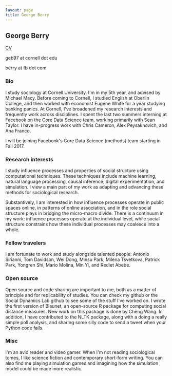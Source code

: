 ```yaml
---
layout: page
title: George Berry
---
```


## George Berry

[CV](georgeberry.github.io/cv.pdf)

geb97 at cornell dot edu

berry at fb dot com

### Bio

I study sociology at Cornell University. I'm in my 5th year, and advised by Michael Macy. Before coming to Cornell, I studied English at Oberlin College, and then worked with economist Eugene White for a year studying banking panics. At Cornell, I've broadened my research interests and frequently work across disciplines. I spent the last two summers interning at Facebook on the Core Data Science team, working primarily with Sean Taylor. I have in-progress work with Chris Cameron, Alex Peysakhovich, and Ana Franco.

I will be joining Facebook's Core Data Science (methods) team starting in Fall 2017.

### Research interests

I study influence processes and properties of social structure using computational techniques. These techniques include machine learning, natural language processing, causal inference, digital experimentation, and simulation. I view a main part of my work as adapting and advancing these methods for sociological research.

Substantively, I am interested in how influence processes operate in public spaces online, in patterns of online association, and in the role social structure plays in bridging the micro-macro divide. There is a continuum in my work: influence processes operate at the individual level, while social structure constrains how these individual processes may coalesce into a whole.

### Fellow travelers

I am fortunate to work and study alongside talented people: Antonio Sirianni, Tom Davidson, Wei Dong, Minsu Park, Milena Tsvetkova, Patrick Park, Yongren Shi, Mario Molina, Min Yi, and Rediet Abebe.

### Open source

Open source and code sharing are important to me, both as a matter of principle and for replicability of studies. You can check my github or the Social Dynamics Lab github to see some of the stuff I've worked on. I wrote the first version of Blaunet, an open-source R package for computing social distance measures. New work on this package is done by Cheng Wang. In addition, I have contributed to the NLTK package, along with a doing a really simple poll analysis, and sharing some silly code to send a tweet when your Python code fails.

### Misc

I'm an avid reader and video gamer. When I'm not reading sociological tomes, I like science fiction and contemporary short-form writing. You can also find me playing simulation games and imagining how the simulation model could be made more realistic.
